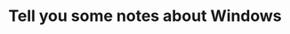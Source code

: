 <!--
 * @Author: sunyudi
 * @Date: 2020-06-06 12:45:57
 * @LastEditTime: 2020-06-06 12:54:32
--> 
# Tell you some notes about Windows